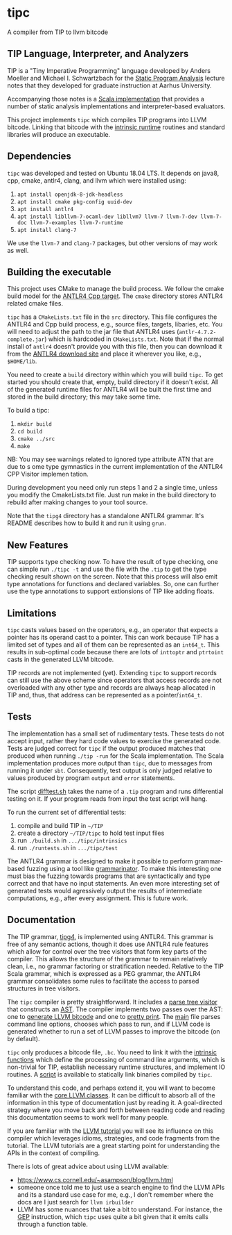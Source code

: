 # tipc
A compiler from TIP to llvm bitcode

## TIP Language, Interpreter, and Analyzers

TIP is a "Tiny Imperative Programming" language developed by Anders Moeller and Michael I. Schwartzbach for the [Static Program Analysis](https://cs.au.dk/~amoeller/spa/ "Static Program Analysis") lecture notes that they developed for graduate instruction at Aarhus University.

Accompanying those notes is a [Scala implementation](https://github.com/cs-au-dk/TIP/) that provides a number of static analysis implementations and interpreter-based evaluators.

This project implements `tipc` which compiles TIP programs into LLVM bitcode.
Linking that bitcode with the [intrinsic runtime](./intrinsics) routines and
standard libraries will produce an executable.

## Dependencies

`tipc` was developed and tested on Ubuntu 18.04 LTS.
It depends on java8, cpp, cmake, antlr4, clang, and llvm which were installed using:
  1. `apt install openjdk-8-jdk-headless`
  2. `apt install cmake pkg-config uuid-dev`
  3. `apt install antlr4`
  4. `apt install libllvm-7-ocaml-dev libllvm7 llvm-7 llvm-7-dev llvm-7-doc llvm-7-examples llvm-7-runtime`
  5. `apt install clang-7`

We use the `llvm-7` and `clang-7` packages, but other versions of may work as well.  



## Building the executable

This project uses CMake to manage the build process.  We follow the cmake build model for the [ANTLR4 Cpp target](https://github.com/antlr/antlr4/tree/master/runtime/Cpp/cmake).  The `cmake` directory stores ANTLR4 related cmake files. 

`tipc` has a `CMakeLists.txt` file in the `src` directory.  This file configures the ANTLR4 and Cpp build process, e.g., source files, targets, libaries, etc.  You will need to adjust the path to the jar file that ANTLR4 uses (`antlr-4.7.2-complete.jar`) which is hardcoded in `CMakeLists.txt`.   Note that if the normal install of `antlr4` doesn't provide you with this file, then you can download it from the [ANTLR4 download site](https://www.antlr.org/download/antlr-4.7.2-complete.jar) and place it wherever you like, e.g., `$HOME/lib`.

You need to create a `build` directory within which you will build `tipc`.  To get started you should create that, empty, build directory if it doesn't exist.  All of the generated runtime files for ANTLR4 will be built the first time and stored in the build directory; this may take some time.

To build a tipc:
  1. `mkdir build`
  2. `cd build`
  3. `cmake ../src`
  4. `make`

NB: You may see warnings related to ignored type attribute ATN that are due to s
ome type gymnastics in the current implementation of the ANTLR4 CPP Visitor implemen tation.

During development you need only run steps 1 and 2 a single time, unless you modify the CmakeLists.txt file.  Just run make in the build directory to rebuild after making changes to your tool source.

Note that the `tipg4` directory has a standalone ANTLR4 grammar.  It's README describes how to build it and run it using `grun`.

## New Features
TIP supports type checking now. To have the result of type checking, one can simple run `./tipc -t` and use the file with the `.tip` to get the type checking result shown on the screen. Note that this process will also emit type annotations for functions and declared variables. So, one can further use the type annotations to support extionsions of TIP like adding floats.

## Limitations

 `tipc` casts values based on the operators, e.g., an operator that expects a pointer has its operand cast to a pointer.  This can work because TIP has a limited set of types and all of them can be represented as an `int64_t`.  This results in sub-optimal code because there are lots of `inttoptr` and `ptrtoint` casts in the generated LLVM bitcode.

TIP records are not implemented (yet).  Extending `tipc` to support records can still use the above scheme since operators that access records are not overloaded with any other type and records are always heap allocated in TIP and, thus, that address can be represented as a pointer/`int64_t`.


## Tests

The implementation has a small set of rudimentary tests.  These tests do not accept input, rather they hard code values to exercise the generated code.  Tests are judged correct for `tipc` if the output produced matches that produced when running `./tip -run` for the Scala implementation.  The Scala implementation produces more output than `tipc`, due to messages from running it under `sbt`.  Consequently, test output is only judged relative to values produced by program `output` and `error` statements.  

The script [difftest.sh](./test/difftest.sh) takes the name of a `.tip` program and runs differential testing on it.  If your program reads from input the test script will hang.

To run the current set of differential tests:
  1. compile and build TIP in `~/TIP`
  2. create a directory `~/TIP/tipc` to hold test input files
  3. run `./build.sh` in `.../tipc/intrinsics`
  4. run `./runtests.sh` in `.../tipc/test`

The ANTLR4 grammar is designed to make it possible to perform grammar-based fuzzing using a tool like [grammarinator](https://github.com/renatahodovan/grammarinator).  To make this interesting one must bias the fuzzing towards programs that are syntactically and type correct and that have no input statements.  An even more interesting set of generated tests would agressively output the results of intermediate computations, e.g., after every assignment.  This is future work.

## Documentation

The TIP grammar, [tipg4](./tipg4/TIP.g4), is implemented using ANTLR4.  This grammar is free of any semantic actions, though it does use ANTLR4 rule features which allow for control over the tree visitors that form key parts of the compiler.  This allows the structure of the grammar to remain relatively clean, i.e., no grammar factoring or stratification needed.  Relative to the TIP Scala grammar, which is expressed as a PEG grammar, the ANTLR4 grammar consolidates some rules to facilitate the access to parsed structures in tree visitors.

The `tipc` compiler is pretty straightforward.  It includes a [parse tree visitor](./src/TIPtreeBuild.cpp) that constructs an [AST](./src/TIPtree.h).  The compiler implements two passes over the AST: one to [generate LLVM bitcode](./src/TIPtreeGen.cpp) and one to [pretty print](.src/TIPtreePrint.cpp).   The [main](./src/tipcc.cpp) file parses command line options, chooses which pass to run, and if LLVM code is generated whether to run a set of LLVM passes to improve the bitcode (on by default).

`tipc` only produces a bitcode file, `.bc`.  You need to link it with the [intrinsic functions](./intrinsics/tip_intrinsics.c) which define the processing of command line arguments, which is non-trivial for TIP, establish necessary runtime structures, and implement IO routines.  A [script](./test/build.sh) is available to statically link binaries compiled by `tipc`.

To understand this code, and perhaps extend it, you will want to become familiar with the [core LLVM classes](http://llvm.org/docs/ProgrammersManual.html#the-core-llvm-class-hierarchy-reference).  It can be difficult to absorb all of the information in this type of documentation just by reading it.  A goal-directed strategy where you move back and forth between reading code and reading this documentation seems to work well for many people.

If you are familiar with the [LLVM tutorial](https://llvm.org/docs/tutorial/) you will see its influence on this compiler which leverages idioms, strategies, and code fragments from the tutorial.  The LLVM tutorials are a great starting point for understanding the APIs in the context of compiling.

There is lots of great advice about using LLVM available:
  * https://www.cs.cornell.edu/~asampson/blog/llvm.html
  * someone once told me to just use a search engine to find the LLVM APIs and its a standard use case for me, e.g., I don't remember where the docs are I just search for `llvm irbuilder`
  * LLVM has some nuances that take a bit to understand.  For instance, the [GEP](https://llvm.org/docs/GetElementPtr.html) instruction, which `tipc` uses quite a bit given that it emits calls through a function table.
  
